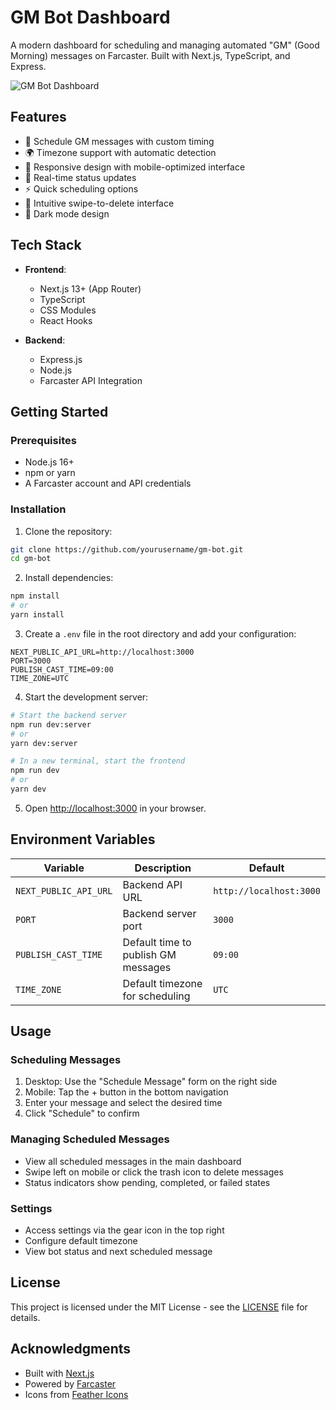# GM Bot Dashboard

A modern dashboard for scheduling and managing automated "GM" (Good Morning) messages on Farcaster. Built with Next.js, TypeScript, and Express.

![GM Bot Dashboard](screenshot.png)

## Features

- 📅 Schedule GM messages with custom timing
- 🌍 Timezone support with automatic detection
- 📱 Responsive design with mobile-optimized interface
- 🔄 Real-time status updates
- ⚡ Quick scheduling options
- 🎯 Intuitive swipe-to-delete interface
- 🌙 Dark mode design

## Tech Stack

- **Frontend**:
  - Next.js 13+ (App Router)
  - TypeScript
  - CSS Modules
  - React Hooks

- **Backend**:
  - Express.js
  - Node.js
  - Farcaster API Integration

## Getting Started

### Prerequisites

- Node.js 16+
- npm or yarn
- A Farcaster account and API credentials

### Installation

1. Clone the repository:
```bash
git clone https://github.com/yourusername/gm-bot.git
cd gm-bot
```

2. Install dependencies:
```bash
npm install
# or
yarn install
```

3. Create a `.env` file in the root directory and add your configuration:
```env
NEXT_PUBLIC_API_URL=http://localhost:3000
PORT=3000
PUBLISH_CAST_TIME=09:00
TIME_ZONE=UTC
```

4. Start the development server:
```bash
# Start the backend server
npm run dev:server
# or
yarn dev:server

# In a new terminal, start the frontend
npm run dev
# or
yarn dev
```

5. Open [http://localhost:3000](http://localhost:3000) in your browser.

## Environment Variables

| Variable | Description | Default |
|----------|-------------|---------|
| `NEXT_PUBLIC_API_URL` | Backend API URL | `http://localhost:3000` |
| `PORT` | Backend server port | `3000` |
| `PUBLISH_CAST_TIME` | Default time to publish GM messages | `09:00` |
| `TIME_ZONE` | Default timezone for scheduling | `UTC` |

## Usage

### Scheduling Messages

1. Desktop: Use the "Schedule Message" form on the right side
2. Mobile: Tap the + button in the bottom navigation
3. Enter your message and select the desired time
4. Click "Schedule" to confirm

### Managing Scheduled Messages

- View all scheduled messages in the main dashboard
- Swipe left on mobile or click the trash icon to delete messages
- Status indicators show pending, completed, or failed states

### Settings

- Access settings via the gear icon in the top right
- Configure default timezone
- View bot status and next scheduled message

## License

This project is licensed under the MIT License - see the [LICENSE](LICENSE) file for details.

## Acknowledgments

- Built with [Next.js](https://nextjs.org/)
- Powered by [Farcaster](https://www.farcaster.xyz/)
- Icons from [Feather Icons](https://feathericons.com/)
